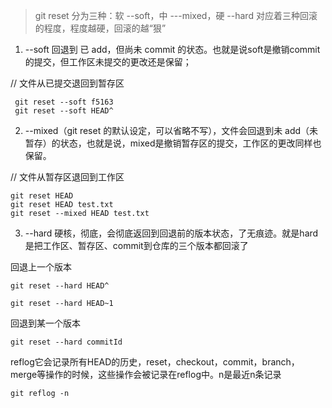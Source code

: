 
>git reset 分为三种：软 --soft，中 ---mixed，硬 --hard 对应着三种回滚的程度，程度越硬，回滚的越“狠” 

1. --soft 回退到 已 add，但尚未 commit 的状态。也就是说soft是撤销commit的提交，但工作区未提交的更改还是保留；

// 文件从已提交退回到暂存区
```
 git reset --soft f5163
 git reset --soft HEAD^
```


2. --mixed（git reset 的默认设定，可以省略不写），文件会回退到未 add（未暂存）的状态，也就是说，mixed是撤销暂存区的提交，工作区的更改同样也保留。

// 文件从暂存区退回到工作区
```
git reset HEAD
git reset HEAD test.txt
git reset --mixed HEAD test.txt
```

3. --hard 硬核，彻底，会彻底返回到回退前的版本状态，了无痕迹。就是hard是把工作区、暂存区、commit到仓库的三个版本都回滚了

回退上一个版本
```
git reset --hard HEAD^

git reset --hard HEAD~1
```
回退到某一个版本
```
git reset --hard commitId
```

reflog它会记录所有HEAD的历史，reset，checkout，commit，branch，merge等操作的时候，这些操作会被记录在reflog中。n是最近n条记录
```
git reflog -n
```

